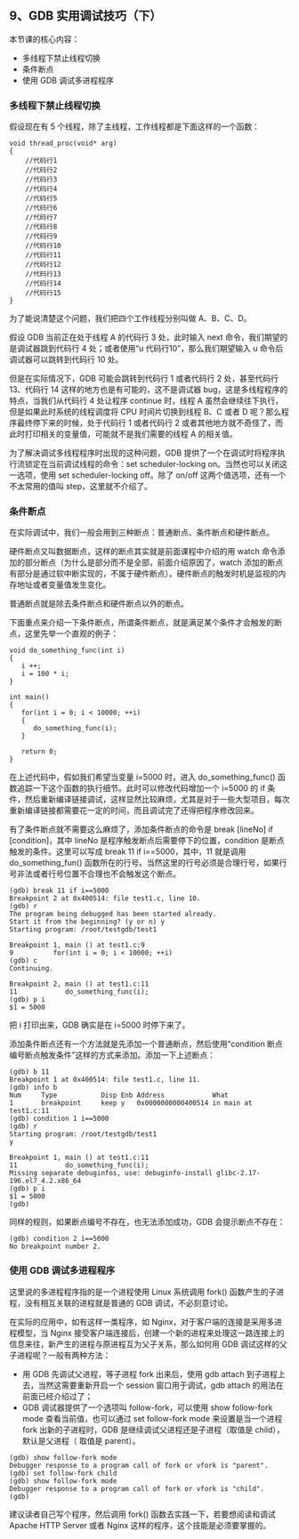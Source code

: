 ## 9、GDB 实用调试技巧（下）

本节课的核心内容：

- 多线程下禁止线程切换
- 条件断点
- 使用 GDB 调试多进程程序

### 多线程下禁止线程切换

假设现在有 5 个线程，除了主线程，工作线程都是下面这样的一个函数：

```
void thread_proc(void* arg)
{
    //代码行1
    //代码行2
    //代码行3
    //代码行4
    //代码行5
    //代码行6
    //代码行7
    //代码行8
    //代码行9
    //代码行10
    //代码行11
    //代码行12
    //代码行13
    //代码行14
    //代码行15
}
```

为了能说清楚这个问题，我们把四个工作线程分别叫做 A、B、C、D。

假设 GDB 当前正在处于线程 A 的代码行 3 处，此时输入 next 命令，我们期望的是调试器跳到代码行 4 处；或者使用“u 代码行10”，那么我们期望输入 u 命令后调试器可以跳转到代码行 10 处。

但是在实际情况下，GDB 可能会跳转到代码行 1 或者代码行 2 处，甚至代码行 13、代码行 14 这样的地方也是有可能的，这不是调试器 bug，这是多线程程序的特点，当我们从代码行 4 处让程序 continue 时，线程 A 虽然会继续往下执行，但是如果此时系统的线程调度将 CPU 时间片切换到线程 B、C 或者 D 呢？那么程序最终停下来的时候，处于代码行 1 或者代码行 2 或者其他地方就不奇怪了，而此时打印相关的变量值，可能就不是我们需要的线程 A 的相关值。

为了解决调试多线程程序时出现的这种问题，GDB 提供了一个在调试时将程序执行流锁定在当前调试线程的命令：set scheduler-locking on。当然也可以关闭这一选项，使用 set scheduler-locking off。除了 on/off 这两个值选项，还有一个不太常用的值叫 step，这里就不介绍了。

### 条件断点

在实际调试中，我们一般会用到三种断点：普通断点、条件断点和硬件断点。

硬件断点又叫数据断点，这样的断点其实就是前面课程中介绍的用 watch 命令添加的部分断点（为什么是部分而不是全部，前面介绍原因了，watch 添加的断点有部分是通过软中断实现的，不属于硬件断点）。硬件断点的触发时机是监视的内存地址或者变量值发生变化。

普通断点就是除去条件断点和硬件断点以外的断点。

下面重点来介绍一下条件断点，所谓条件断点，就是满足某个条件才会触发的断点，这里先举一个直观的例子：

```
void do_something_func(int i)
{
   i ++;
   i = 100 * i;
}

int main()
{
   for(int i = 0; i < 10000; ++i)
   {
      do_something_func(i);
   }

   return 0;
}
```

在上述代码中，假如我们希望当变量 i=5000 时，进入 do_something_func() 函数追踪一下这个函数的执行细节。此时可以修改代码增加一个 i=5000 的 if 条件，然后重新编译链接调试，这样显然比较麻烦，尤其是对于一些大型项目，每次重新编译链接都需要花一定的时间，而且调试完了还得把程序修改回来。

有了条件断点就不需要这么麻烦了，添加条件断点的命令是 break [lineNo] if [condition]，其中 lineNo 是程序触发断点后需要停下的位置，condition 是断点触发的条件。这里可以写成 break 11 if i==5000，其中，11 就是调用 do_something_fun() 函数所在的行号。当然这里的行号必须是合理行号，如果行号非法或者行号位置不合理也不会触发这个断点。

```
(gdb) break 11 if i==5000       
Breakpoint 2 at 0x400514: file test1.c, line 10.
(gdb) r
The program being debugged has been started already.
Start it from the beginning? (y or n) y
Starting program: /root/testgdb/test1 

Breakpoint 1, main () at test1.c:9
9          for(int i = 0; i < 10000; ++i)
(gdb) c
Continuing.

Breakpoint 2, main () at test1.c:11
11            do_something_func(i);
(gdb) p i
$1 = 5000
```

把 i 打印出来，GDB 确实是在 i=5000 时停下来了。

添加条件断点还有一个方法就是先添加一个普通断点，然后使用“condition 断点编号断点触发条件”这样的方式来添加。添加一下上述断点：

```
(gdb) b 11
Breakpoint 1 at 0x400514: file test1.c, line 11.
(gdb) info b
Num     Type           Disp Enb Address            What
1       breakpoint     keep y   0x0000000000400514 in main at test1.c:11
(gdb) condition 1 i==5000
(gdb) r
Starting program: /root/testgdb/test1 
y

Breakpoint 1, main () at test1.c:11
11            do_something_func(i);
Missing separate debuginfos, use: debuginfo-install glibc-2.17-196.el7_4.2.x86_64
(gdb) p i
$1 = 5000
(gdb) 
```

同样的规则，如果断点编号不存在，也无法添加成功，GDB 会提示断点不存在：

```
(gdb) condition 2 i==5000
No breakpoint number 2.
```

### 使用 GDB 调试多进程程序

这里说的多进程程序指的是一个进程使用 Linux 系统调用 fork() 函数产生的子进程，没有相互关联的进程就是普通的 GDB 调试，不必刻意讨论。

在实际的应用中，如有这样一类程序，如 Nginx，对于客户端的连接是采用多进程模型，当 Nginx 接受客户端连接后，创建一个新的进程来处理这一路连接上的信息来往，新产生的进程与原进程互为父子关系，那么如何用 GDB 调试这样的父子进程呢？一般有两种方法：

- 用 GDB 先调试父进程，等子进程 fork 出来后，使用 gdb attach 到子进程上去，当然这需要重新开启一个 session 窗口用于调试，gdb attach 的用法在前面已经介绍过了；
- GDB 调试器提供了一个选项叫 follow-fork，可以使用 show follow-fork mode 查看当前值，也可以通过 set follow-fork mode 来设置是当一个进程 fork 出新的子进程时，GDB 是继续调试父进程还是子进程（取值是 child），默认是父进程（ 取值是 parent）。

```
(gdb) show follow-fork mode     
Debugger response to a program call of fork or vfork is "parent".
(gdb) set follow-fork child
(gdb) show follow-fork mode
Debugger response to a program call of fork or vfork is "child".
(gdb) 
```

建议读者自己写个程序，然后调用 fork() 函数去实践一下，若要想阅读和调试 Apache HTTP Server 或者 Nginx 这样的程序，这个技能是必须要掌握的。